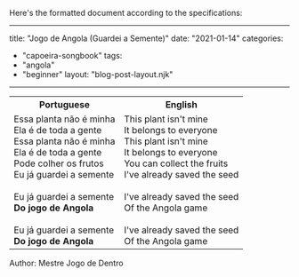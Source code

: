 Here's the formatted document according to the specifications:

---
title: "Jogo de Angola (Guardei a Semente)"
date: "2021-01-14"
categories: 
  - "capoeira-songbook"
tags: 
  - "angola"
  - "beginner"
layout: "blog-post-layout.njk"
---

<table class="capoeira-table">
    <tr class="header-row">
        <th>Portuguese</th>
        <th>English</th>
    </tr>
    <tr>
        <td>Essa planta não é minha<br>
        Ela é de toda a gente<br>
        Essa planta não é minha<br>
        Ela é de toda a gente<br>
        Pode colher os frutos<br>
        Eu já guardei a semente<br>
        <br>
        Eu já guardei a semente<br>
        <strong>Do jogo de Angola</strong><br>
        <br>
        Eu já guardei a semente<br>
        <strong>Do jogo de Angola</strong></td>
        <td>This plant isn't mine<br>
        It belongs to everyone<br>
        This plant isn't mine<br>
        It belongs to everyone<br>
        You can collect the fruits<br>
        I've already saved the seed<br>
        <br>
        I've already saved the seed<br>
        Of the Angola game<br>
        <br>
        I've already saved the seed<br>
        Of the Angola game</td>
    </tr>
</table>

<figcaption>
Author: Mestre Jogo de Dentro
</figcaption>